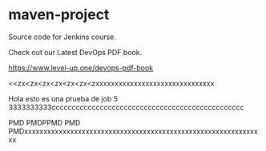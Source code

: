 # maven-project
Source code for Jenkins course.

Check out our Latest DevOps PDF book.

https://www.level-up.one/devops-pdf-book

<<zx<zx<zx<zx<zx<zx<zxxxxxxxxxxxxxxxxxxxxxxxxxxxxxxx

Hola esto es una prueba de job 5 3333333333cccccccccccccccccccccccccccccccccccccccccccccccc



PMD PMDPPMD PMD PMDxxxxxxxxxxxxxxxxxxxxxxxxxxxxxxxxxxxxxxxxxxxxxxxxxxxxxxxxxxxxxxx
